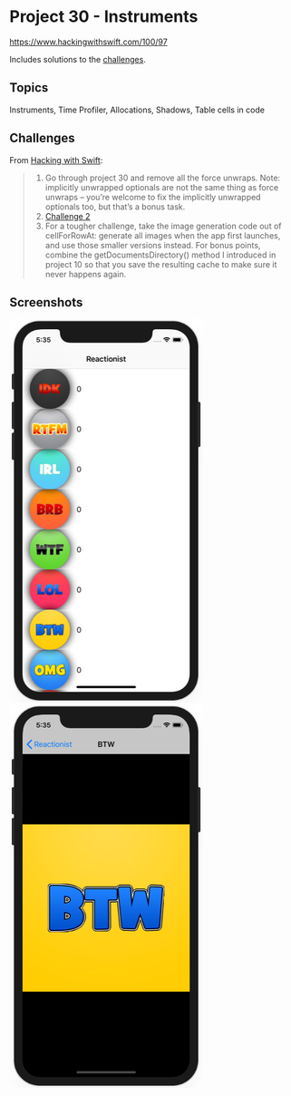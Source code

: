 # Project 30 - Instruments

https://www.hackingwithswift.com/100/97

Includes solutions to the [challenges](https://www.hackingwithswift.com/read/30/7/wrap-up).

## Topics

Instruments, Time Profiler, Allocations, Shadows, Table cells in code

## Challenges

From [Hacking with Swift](https://www.hackingwithswift.com/read/30/7/wrap-up):
>1. Go through project 30 and remove all the force unwraps. Note: implicitly unwrapped optionals are not the same thing as force unwraps – you’re welcome to fix the implicitly unwrapped optionals too, but that’s a bonus task.
>2. [Challenge 2](Challenge2/)
>3. For a tougher challenge, take the image generation code out of cellForRowAt: generate all images when the app first launches, and use those smaller versions instead. For bonus points, combine the getDocumentsDirectory() method I introduced in project 10 so that you save the resulting cache to make sure it never happens again.

## Screenshots

![screenshot1](screenshots/screen01.png)
![screenshot2](screenshots/screen02.png)
